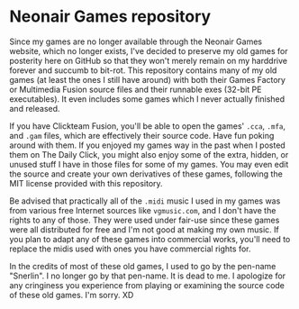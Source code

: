 # Neonair Games repository

Since my games are no longer available through the Neonair Games website, which no longer exists,
I've decided to preserve my old games for posterity here on GitHub so that they
won't merely remain on my harddrive forever and succumb to bit-rot. This
repository contains many of my old games (at least the ones I still have
around) with both their Games Factory or Multimedia Fusion source files and
their runnable exes (32-bit PE executables). It even includes some games which
I never actually finished and released.

If you have Clickteam Fusion, you'll be able to open the games' `.cca`, `.mfa`,
and `.gam` files, which are effectively their source code. Have fun poking
around with them. If you enjoyed my games way in the past when I posted them
on The Daily Click, you might also enjoy some of the extra, hidden, or unused
stuff I have in those files for some of my games. You may even edit the source
and create your own derivatives of these games, following the MIT license
provided with this repository.

Be advised that practically all of the `.midi` music I used in my games was
from various free Internet sources like `vgmusic.com`, and I don't have the
rights to any of those. They were used under fair-use since these games were
all distributed for free and I'm not good at making my own music. If you plan
to adapt any of these games into commercial works, you'll need to replace the
midis used with ones you have commercial rights for.

In the credits of most of these old games, I used to go by the pen-name
"Snerlin". I no longer go by that pen-name. It is dead to me. I apologize for
any cringiness you experience from playing or examining the source code of
these old games. I'm sorry. XD
